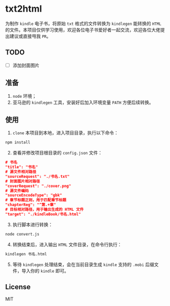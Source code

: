 # txt2html
为制作 `kindle` 电子书，将原始 `txt` 格式的文件转换为 `kindlegen` 能转换的 `HTML` 的文件。本项目仅供学习使用，欢迎各位电子书爱好者一起交流，欢迎各位大佬提出建议或直接甩我 `PR`。

## TODO
- [ ] 添加封面图片

## 准备
1. `node` 环境；
2. 亚马逊的 `kindlegen` 工具，安装好后加入环境变量 `PATH` 方便后续转换。

## 使用
1. `clone` 本项目到本地，进入项目目录，执行以下命令：
```bash
npm install
```
2. 查看并修改项目根目录的 `config.json` 文件：
```Json
# 书名
"title": "书名"
# 源文件相对路径
"sourceRequest": "./书名.txt"
# 封面图片相对路径
"coverRequest": "./cover.png"
# 源文件编码
"sourceEncodeType": "gbk"
# 章节标题正则，用于匹配章节标题
"chapterReg": "^第.+章"
# 目标相对路径，用于输出生成的 HTML 文件
"target": "./kindleBook/书名.html"
```
3. 执行脚本进行转换：
```bash
node convert.js
```
4. 转换结束后，进入输出 `HTML` 文件目录，在命令行执行：
```bash
kindlegen 书名.html
```
5. 等待 `kindlegen` 处理结束，会在当前目录生成 `kindle` 支持的 `.mobi` 后缀文件，导入你的 `kindle` 即可。

## License
MIT